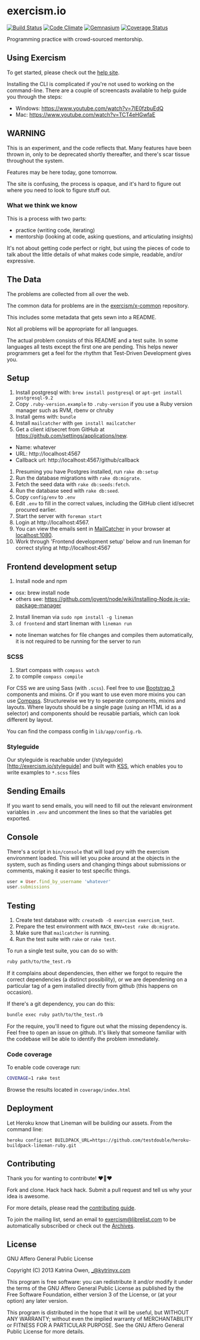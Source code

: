 # exercism.io
[![Build Status](https://travis-ci.org/exercism/exercism.io.png?branch=master)](https://travis-ci.org/exercism/exercism.io)
[![Code Climate](https://codeclimate.com/github/exercism/exercism.io.png)](https://codeclimate.com/github/exercism/exercism.io)
[![Gemnasium](https://gemnasium.com/exercism/exercism.io.png)](https://gemnasium.com/exercism/exercism.io)
[![Coverage Status](https://coveralls.io/repos/exercism/exercism.io/badge.png?branch=master)](https://coveralls.io/r/exercism/exercism.io?branch=master)

Programming practice with crowd-sourced mentorship.

## Using Exercism

To get started, please check out the [help site](http://help.exercism.io/installing-the-cli.html).

Installing the CLI is complicated if you're not used to working on the command-line. There are a couple
of screencasts available to help guide you through the steps:

- Windows: https://www.youtube.com/watch?v=7IE0fzbuEdQ
- Mac: https://www.youtube.com/watch?v=TCT4eHGwfaE

## WARNING

This is an experiment, and the code reflects that. Many features have been thrown
in, only to be deprecated shortly thereafter, and there's scar tissue
throughout the system.

Features may be here today, gone tomorrow.

The site is confusing, the process is opaque, and it's hard to figure out where you
need to look to figure stuff out.

### What we think we know

This is a process with two parts:

* practice (writing code, iterating)
* mentorship (looking at code, asking questions, and articulating insights)

It's not about getting code perfect or right, but using the pieces of code to
talk about the little details of what makes code simple, readable, and/or
expressive.

## The Data

The problems are collected from all over the web.

The common data for problems are in the
[exercism/x-common](http://github.com/exercism/x-common) repository.

This includes some metadata that gets sewn into a README.

Not all problems will be appropriate for all languages.

The actual problem consists of this README and a test suite. In some
languages all tests except the first one are pending. This helps newer programmers
get a feel for the rhythm that Test-Driven Development gives you.

## Setup

1. Install postgresql with: `brew install postgresql` or `apt-get install postgresql-9.2`
1. Copy `.ruby-version.example` to `.ruby-version` if you use a Ruby version manager such as RVM, rbenv or chruby
1. Install gems with: `bundle`
1. Install `mailcatcher` with `gem install mailcatcher`
1. Get a client id/secret from GitHub at https://github.com/settings/applications/new.
  * Name: whatever
  * URL: http://localhost:4567
  * Callback url: http://localhost:4567/github/callback
1. Presuming you have Postgres installed, run `rake db:setup`
1. Run the database migrations with `rake db:migrate`.
1. Fetch the seed data with `rake db:seeds:fetch`.
1. Run the database seed with `rake db:seed`.
1. Copy `config/env` to `.env`
1. Edit `.env` to fill in the correct values, including the GitHub client id/secret procured earlier.
1. Start the server with `foreman start`
1. Login at http://localhost:4567.
1. You can view the emails sent in [MailCatcher](http://mailcatcher.me/) in your browser at [localhost:1080](http://localhost:1080).
1. Work through 'Frontend development setup' below and run lineman for correct styling at http://localhost:4567

## Frontend development setup
1. Install node and npm
  * osx: brew install node
  * others see: https://github.com/joyent/node/wiki/Installing-Node.js-via-package-manager
2. Install lineman via `sudo npm install -g lineman`
3. `cd frontend` and start lineman with `lineman run`
  * note lineman watches for file changes and compiles them automatically, it is not required to be running for the server to run

### SCSS
1. Start compass with `compass watch`
2. to compile `compass compile`

For CSS we are using Sass (with `.scss`). Feel free to use [Bootstrap 3](http://getbootstrap.com/) components and mixins. Or if you want to use even more mixins you can use [Compass](http://compass-style.org/reference/compass/). Structurewise we try to seperate components, mixins and layouts. Where layouts should be a single page (using an HTML id as a selector) and components should be reusable partials, which can look different by layout.

You can find the compass config in `lib/app/config.rb`.

### Styleguide

Our styleguide is reachable under (/styleguide)[http://exercism.io/styleguide] and built with [KSS](https://github.com/kneath/kss), which enables you to write examples to `*.scss` files

## Sending Emails

If you want to send emails, you will need to fill out the relevant environment variables in `.env` and uncomment the lines so that the variables get exported.

## Console

There's a script in `bin/console` that will load pry with the exercism environment loaded.
This will let you poke around at the objects in the system, such as finding users and changing
things about submissions or comments, making it easier to test specific things.

```ruby
user = User.find_by_username 'whatever'
user.submissions
```

## Testing

1. Create test database with: `createdb -O exercism exercism_test`.
2. Prepare the test environment with `RACK_ENV=test rake db:migrate`.
3. Make sure that `mailcatcher` is running.
4. Run the test suite with `rake` or `rake test`.

To run a single test suite, you can do so with:

```bash
ruby path/to/the_test.rb
```

If it complains about dependencies, then either we forgot to require the correct dependencies (a distinct possibility), or we are dependening on a particular tag of a gem installed directly from github (this happens on occasion).

If there's a git dependency, you can do this:

```bash
bundle exec ruby path/to/the_test.rb
```

For the require, you'll need to figure out what the missing dependency is. Feel free to open an issue on github. It's likely that someone familiar with the codebase will be able to identify the problem immediately.

### Code coverage

To enable code coverage run:

```bash
COVERAGE=1 rake test
```

Browse the results located in `coverage/index.html`

## Deployment

Let Heroku know that Lineman will be building our assets. From the command line:
```
heroku config:set BUILDPACK_URL=https://github.com/testdouble/heroku-buildpack-lineman-ruby.git
```

## Contributing

Thank you for wanting to contribute! :heart::sparkling_heart::heart:

Fork and clone. Hack hack hack.
Submit a pull request and tell us why your idea is awesome.

For more details, please read the [contributing guide](https://github.com/exercism/exercism.io/blob/master/CONTRIBUTING.md).

To join the mailing list, send an email to exercism@librelist.com to be automatically subscribed or check out the [Archives](http://librelist.com/browser/exercism/).

## License

GNU Affero General Public License

Copyright (C) 2013 Katrina Owen, _@kytrinyx.com

This program is free software: you can redistribute it and/or modify
it under the terms of the GNU Affero General Public License as published by
the Free Software Foundation, either version 3 of the License, or
(at your option) any later version.

This program is distributed in the hope that it will be useful,
but WITHOUT ANY WARRANTY; without even the implied warranty of
MERCHANTABILITY or FITNESS FOR A PARTICULAR PURPOSE.  See the
GNU Affero General Public License for more details.

